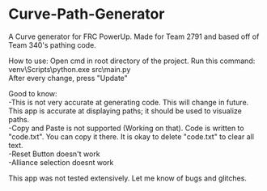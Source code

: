 # Curve-Path-Generator
     
     
A Curve generator for FRC PowerUp. Made for Team 2791 and based off of Team 340's pathing code.
    
       
How to use:
Open cmd in root directory of the project. Run this command: venv\Scripts\python.exe src\main.py  
After every change, press "Update"    
     
Good to know:   
-This is not very accurate at generating code. This will change in future. This app is accurate at displaying paths; it should be used to visualize paths.  
-Copy and Paste is not supported (Working on that). Code is written to "code.txt". You can copy it there. It is okay to delete "code.txt" to clear all text.   
-Reset Button doesn't work   
-Alliance selection doesnt work   
     
      
This app was not tested extensively. Let me know of bugs and glitches.
